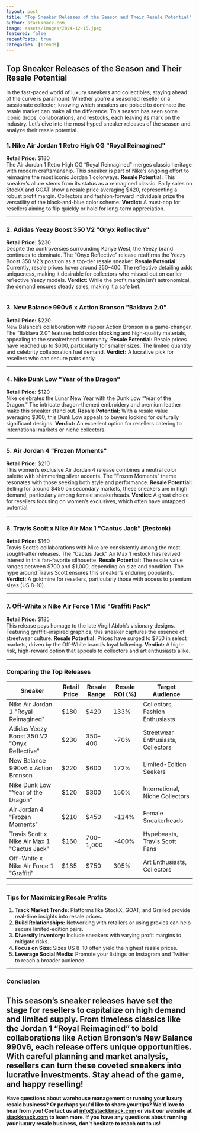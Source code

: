 ```yaml
---
layout: post
title: "Top Sneaker Releases of the Season and Their Resale Potential"
author: stackknack.com
image: assets/images/2024-12-15.jpeg
featured: false
recentPosts: true
categories: [Trends]
---
```


## Top Sneaker Releases of the Season and Their Resale Potential

In the fast-paced world of luxury sneakers and collectibles, staying ahead of the curve is paramount. Whether you're a seasoned reseller or a passionate collector, knowing which sneakers are poised to dominate the resale market can make all the difference. This season has seen some iconic drops, collaborations, and restocks, each leaving its mark on the industry. Let’s dive into the most hyped sneaker releases of the season and analyze their resale potential.

### 1. **Nike Air Jordan 1 Retro High OG "Royal Reimagined"**

**Retail Price:** $180  
The Air Jordan 1 Retro High OG “Royal Reimagined” merges classic heritage with modern craftsmanship. This sneaker is part of Nike’s ongoing effort to reimagine the most iconic Jordan 1 colorways.
**Resale Potential:** This sneaker’s allure stems from its status as a reimagined classic. Early sales on StockX and GOAT show a resale price averaging $420, representing a robust profit margin. Collectors and fashion-forward individuals prize the versatility of the black-and-blue color scheme.
**Verdict:** A must-cop for resellers aiming to flip quickly or hold for long-term appreciation.

---

### 2. **Adidas Yeezy Boost 350 V2 "Onyx Reflective"**

**Retail Price:** $230  
Despite the controversies surrounding Kanye West, the Yeezy brand continues to dominate. The “Onyx Reflective” release reaffirms the Yeezy Boost 350 V2’s position as a top-tier resale sneaker.
**Resale Potential:** Currently, resale prices hover around $350–$400. The reflective detailing adds uniqueness, making it desirable for collectors who missed out on earlier reflective Yeezy models.
**Verdict:** While the profit margin isn’t astronomical, the demand ensures steady sales, making it a safe bet.

---

### 3. **New Balance 990v6 x Action Bronson "Baklava 2.0"**

**Retail Price:** $220  
New Balance’s collaboration with rapper Action Bronson is a game-changer. The “Baklava 2.0” features bold color blocking and high-quality materials, appealing to the sneakerhead community.
**Resale Potential:** Resale prices have reached up to $600, particularly for smaller sizes. The limited quantity and celebrity collaboration fuel demand.
**Verdict:** A lucrative pick for resellers who can secure pairs early.

---

### 4. **Nike Dunk Low "Year of the Dragon"**

**Retail Price:** $120  
Nike celebrates the Lunar New Year with the Dunk Low “Year of the Dragon.” The intricate dragon-themed embroidery and premium leather make this sneaker stand out.
**Resale Potential:** With a resale value averaging $300, this Dunk Low appeals to buyers looking for culturally significant designs.
**Verdict:** An excellent option for resellers catering to international markets or niche collectors.

---

### 5. **Air Jordan 4 "Frozen Moments"**

**Retail Price:** $210  
This women’s exclusive Air Jordan 4 release combines a neutral color palette with shimmering silver accents. The “Frozen Moments” theme resonates with those seeking both style and performance.
**Resale Potential:** Selling for around $450 on secondary markets, these sneakers are in high demand, particularly among female sneakerheads.
**Verdict:** A great choice for resellers focusing on women’s exclusives, which often have untapped potential.

---

### 6. **Travis Scott x Nike Air Max 1 "Cactus Jack" (Restock)**

**Retail Price:** $160  
Travis Scott’s collaborations with Nike are consistently among the most sought-after releases. The “Cactus Jack” Air Max 1 restock has revived interest in this fan-favorite silhouette.
**Resale Potential:** The resale value ranges between $700 and $1,000, depending on size and condition. The hype around Travis Scott ensures this sneaker’s enduring popularity.
**Verdict:** A goldmine for resellers, particularly those with access to premium sizes (US 8–10).

---

### 7. **Off-White x Nike Air Force 1 Mid "Graffiti Pack"**

**Retail Price:** $185  
This release pays homage to the late Virgil Abloh’s visionary designs. Featuring graffiti-inspired graphics, this sneaker captures the essence of streetwear culture.
**Resale Potential:** Prices have surged to $750 in select markets, driven by the Off-White brand’s loyal following.
**Verdict:** A high-risk, high-reward option that appeals to collectors and art enthusiasts alike.

---

### Comparing the Top Releases

| **Sneaker**                                 | **Retail Price** | **Resale Range** | **Resale ROI (%)** | **Target Audience**                |
| ------------------------------------------- | ---------------- | ---------------- | ------------------ | ---------------------------------- |
| Nike Air Jordan 1 "Royal Reimagined"        | $180             | $420             | 133%               | Collectors, Fashion Enthusiasts    |
| Adidas Yeezy Boost 350 V2 "Onyx Reflective" | $230             | $350–$400        | ~70%               | Streetwear Enthusiasts, Collectors |
| New Balance 990v6 x Action Bronson          | $220             | $600             | 172%               | Limited-Edition Seekers            |
| Nike Dunk Low "Year of the Dragon"          | $120             | $300             | 150%               | International, Niche Collectors    |
| Air Jordan 4 "Frozen Moments"               | $210             | $450             | ~114%              | Female Sneakerheads                |
| Travis Scott x Nike Air Max 1 "Cactus Jack" | $160             | $700–$1,000      | ~400%              | Hypebeasts, Travis Scott Fans      |
| Off-White x Nike Air Force 1 "Graffiti"     | $185             | $750             | 305%               | Art Enthusiasts, Collectors        |

---

### Tips for Maximizing Resale Profits

1. **Track Market Trends:** Platforms like StockX, GOAT, and Grailed provide real-time insights into resale prices.
2. **Build Relationships:** Networking with retailers or using proxies can help secure limited-edition pairs.
3. **Diversify Inventory:** Include sneakers with varying profit margins to mitigate risks.
4. **Focus on Size:** Sizes US 8–10 often yield the highest resale prices.
5. **Leverage Social Media:** Promote your listings on Instagram and Twitter to reach a broader audience.

---

### Conclusion

## This season’s sneaker releases have set the stage for resellers to capitalize on high demand and limited supply. From timeless classics like the Jordan 1 “Royal Reimagined” to bold collaborations like Action Bronson’s New Balance 990v6, each release offers unique opportunities. With careful planning and market analysis, resellers can turn these coveted sneakers into lucrative investments. Stay ahead of the game, and happy reselling!

**Have questions about warehouse management or running your luxury resale business? Or perhaps you'd like to share your tips? We'd love to hear from you! Contact us at info@stackknack.com or visit our website at [stackknack.com](https://stackknack.com) to learn more. If you have any questions about running your luxury resale business, don't hesitate to reach out to us!**
